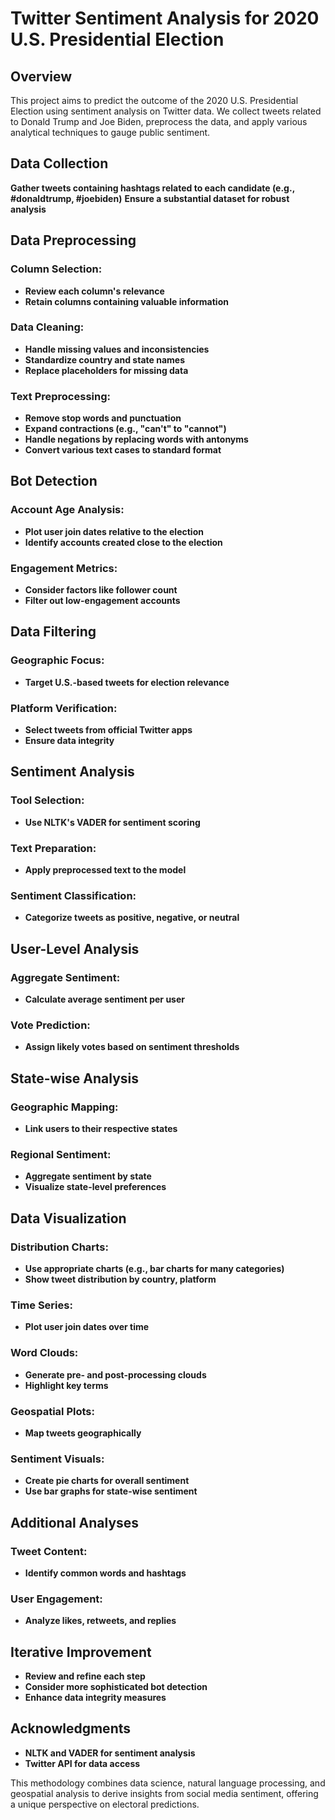 # Twitter Sentiment Analysis for 2020 U.S. Presidential Election

## Overview

This project aims to predict the outcome of the 2020 U.S. Presidential Election using sentiment analysis on Twitter data. We collect tweets related to Donald Trump and Joe Biden, preprocess the data, and apply various analytical techniques to gauge public sentiment.

## Data Collection

**Gather tweets containing hashtags related to each candidate (e.g., #donaldtrump, #joebiden)**
**Ensure a substantial dataset for robust analysis**

## Data Preprocessing

### Column Selection:

- **Review each column's relevance**
- **Retain columns containing valuable information**

### Data Cleaning:

- **Handle missing values and inconsistencies**
- **Standardize country and state names**
- **Replace placeholders for missing data**

### Text Preprocessing:

- **Remove stop words and punctuation**
- **Expand contractions (e.g., "can't" to "cannot")**
- **Handle negations by replacing words with antonyms**
- **Convert various text cases to standard format**

## Bot Detection

### Account Age Analysis:

- **Plot user join dates relative to the election**
- **Identify accounts created close to the election**

### Engagement Metrics:

- **Consider factors like follower count**
- **Filter out low-engagement accounts**

## Data Filtering

### Geographic Focus:

- **Target U.S.-based tweets for election relevance**

### Platform Verification:

- **Select tweets from official Twitter apps**
- **Ensure data integrity**

## Sentiment Analysis

### Tool Selection:

- **Use NLTK's VADER for sentiment scoring**

### Text Preparation:

- **Apply preprocessed text to the model**

### Sentiment Classification:

- **Categorize tweets as positive, negative, or neutral**

## User-Level Analysis

### Aggregate Sentiment:

- **Calculate average sentiment per user**

### Vote Prediction:

- **Assign likely votes based on sentiment thresholds**

## State-wise Analysis

### Geographic Mapping:

- **Link users to their respective states**

### Regional Sentiment:

- **Aggregate sentiment by state**
- **Visualize state-level preferences**

## Data Visualization

### Distribution Charts:

- **Use appropriate charts (e.g., bar charts for many categories)**
- **Show tweet distribution by country, platform**

### Time Series:

- **Plot user join dates over time**

### Word Clouds:

- **Generate pre- and post-processing clouds**
- **Highlight key terms**

### Geospatial Plots:

- **Map tweets geographically**

### Sentiment Visuals:

- **Create pie charts for overall sentiment**
- **Use bar graphs for state-wise sentiment**

## Additional Analyses

### Tweet Content:

- **Identify common words and hashtags**

### User Engagement:

- **Analyze likes, retweets, and replies**

## Iterative Improvement

- **Review and refine each step**
- **Consider more sophisticated bot detection**
- **Enhance data integrity measures**

## Acknowledgments

- **NLTK and VADER for sentiment analysis**
- **Twitter API for data access**

This methodology combines data science, natural language processing, and geospatial analysis to derive insights from social media sentiment, offering a unique perspective on electoral predictions.
